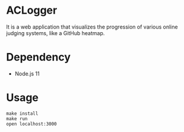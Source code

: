 # ACLogger
It is a web application that visualizes the progression of various online judging systems, like a GitHub heatmap.

# Dependency
- Node.js 11

# Usage
```shell
make install
make run
open localhost:3000
```
